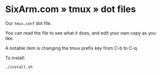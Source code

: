 # SixArm.com » tmux » dot files

Our `tmux.conf` dot file.

You can read the file to see what it does, and edit your own copy as you like.

A notable item is changing the tmux prefix key from C-b to C-q.

To install:

```
./install.sh
```
